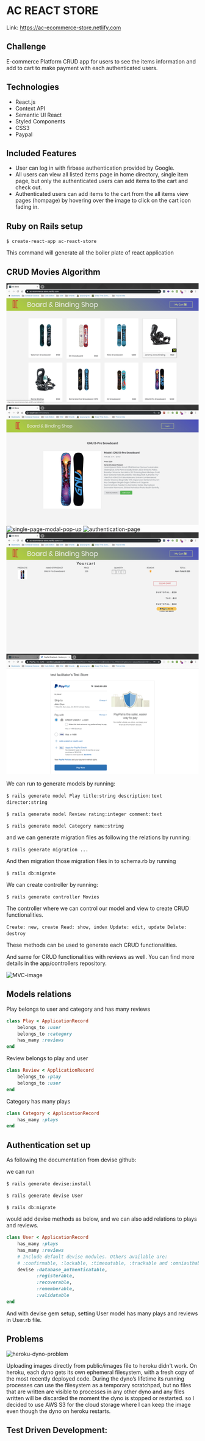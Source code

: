 # AC REACT STORE

Link: https://ac-ecommerce-store.netlify.com

## Challenge

E-commerce Platform CRUD app for users to see the items information and add to cart to make payment with each authenticated users.

## Technologies

- React.js
- Context API
- Semantic UI React
- Styled Components
- CSS3
- Paypal


## Included Features

- User can log in with firbase authentication provided by Google.
- All users can view all listed items page in home directory, single item page, but only the authenticated users can add items to the cart and check out.
- Authenticated users can add items to the cart from the all items view pages (hompage) by hovering over the image to click on the cart icon fading in.

## Ruby on Rails setup

`$ create-react-app ac-react-store`

This command will generate all the boiler plate of react application

## CRUD Movies Algorithm

![main-page](./public/img/portfolio-images/main-page.jpg)
![single-page](./public/img/portfolio-images/single-page.jpg)
![single-page-modal-pop-up](./public/img/portfolio-images/single-page-modal-pop-up.jpg)
![authentication-page](./public/img/portfolio-images/authentication-page.jpg)
![in-cart-page](./public/img/portfolio-images/in-cart-page.png)
![paypal-checkout-page](./public/img/portfolio-images/paypal-checkout-page.png)

We can run to generate models by running:

`$ rails generate model Play title:string description:text director:string`

`$ rails generate model Review rating:integer comment:text`

`$ rails generate model Category name:string`

and we can generate migration files as following the relations by running:

`$ rails generate migration ...`

And then migration those migration files in to schema.rb by running

`$ rails db:migrate`

We can create controller by running:

`$ rails generate controller Movies`

The controller where we can control our model and view to create CRUD functionalities.

`Create: new, create Read: show, index Update: edit, update Delete: destroy`

These methods can be used to generate each CRUD functionalities.

And same for CRUD functionalities with reviews as well. You can find more details in the app/controllers repository.

![MVC-image](./public/image/MVC-pattern.png)

## Models relations

Play belongs to user and category and has many reviews

```ruby
class Play < ApplicationRecord
	belongs_to :user
	belongs_to :category
	has_many :reviews
end
```

Review belongs to play and user

```ruby
class Review < ApplicationRecord
	belongs_to :play
	belongs_to :user
end
```

Category has many plays

```ruby
class Category < ApplicationRecord
	has_many :plays
end
```

## Authentication set up

As following the documentation from devise github:

we can run

`$ rails generate devise:install`

`$ rails generate devise User`

`$ rails db:migrate`

would add devise methods as below, and we can also add relations to plays and reviews.

```ruby
class User < ApplicationRecord
	has_many :plays
	has_many :reviews
	# Include default devise modules. Others available are:
	# :confirmable, :lockable, :timeoutable, :trackable and :omniauthable
	devise :database_authenticatable,
	       :registerable,
	       :recoverable,
	       :rememberable,
	       :validatable
end
```

And with devise gem setup, setting User model has many plays and reviews in User.rb file.

## Problems

![heroku-dyno-problem](./public/image/images-rendering-errors-heroku.png)

Uploading images directly from public/images file to heroku didn't work. On heroku, each dyno gets its own ephemeral filesystem, with a fresh copy of the most recently deployed code. During the dyno’s lifetime its running processes can use the filesystem as a temporary scratchpad, but no files that are written are visible to processes in any other dyno and any files written will be discarded the moment the dyno is stopped or restarted. so I decided to use AWS S3 for the cloud storage where I can keep the image even though the dyno on heroku restarts.

## Test Driven Development:
